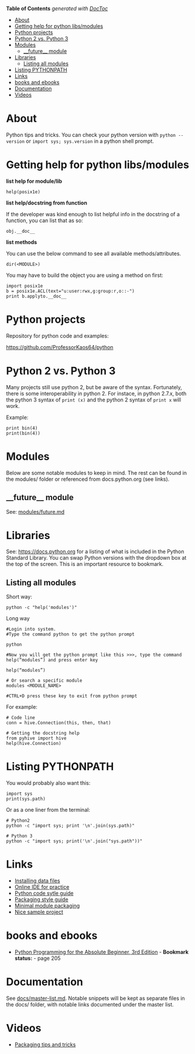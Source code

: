 <!-- START doctoc generated TOC please keep comment here to allow auto update -->
<!-- DON'T EDIT THIS SECTION, INSTEAD RE-RUN doctoc TO UPDATE -->
**Table of Contents**  *generated with [DocToc](https://github.com/thlorenz/doctoc)*

- [About](#about)
- [Getting help for python libs/modules](#getting-help-for-python-libsmodules)
- [Python projects](#python-projects)
- [Python 2 vs. Python 3](#python-2-vs-python-3)
- [Modules](#modules)
  - [\_\_future\_\_ module](#%5C_%5C_future%5C_%5C_-module)
- [Libraries](#libraries)
  - [Listing all modules](#listing-all-modules)
- [Listing PYTHONPATH](#listing-pythonpath)
- [Links](#links)
- [books and ebooks](#books-and-ebooks)
- [Documentation](#documentation)
- [Videos](#videos)

<!-- END doctoc generated TOC please keep comment here to allow auto update -->

# About

Python tips and tricks. You can check your python version with `python --version` or `import sys; sys.version` in a python shell prompt.

# Getting help for python libs/modules

**list help for module/lib**

```
help(posix1e)
```

**list help/docstring from function**

If the developer was kind enough to list helpful info in the docstring of a function, you can list that as so:
```
obj.__doc__
```

**list  methods**

You can use the below command to see all available methods/attributes.
```
dir(<MODULE>) 
```

You may have to build the object you are using a method on first:
```
import posix1e
b = posix1e.ACL(text="u:user:rwx,g:group:r,o::-")
print b.applyto.__doc__
```

# Python projects

Repository for python code and examples:

https://github.com/ProfessorKaos64/python

# Python 2 vs. Python 3

Many projects still use python 2, but be aware of the syntax. Fortunately, there is some interoperability in python 2. For instace, in python 2.7.x, both the python 3 syntax of  `print (x)` and the python 2 syntax of `print x` will work.

Example:

```
print bin(4)
print(bin(4))
```

# Modules

Below are some notable modules to keep in mind. The rest can be found in the modules/ folder or referenced from docs.python.org (see links).

## \_\_future\_\_ module

See: [modules/future.md](https://github.com/mdeguzis/documents/blob/master/programming/python/modules/__future__.md)

# Libraries

See: https://docs.python.org for a listing of what is included in the Python Standard Library. You can swap Python versions with the dropdown box at the top of the screen. This is an important resource to bookmark.

## Listing all modules

Short way:

```
python -c "help('modules')"
```

Long way

```
#Login into system.
#Type the command python to get the python prompt

python

#Now you will get the python prompt like this >>>, type the command help(“modules”) and press enter key

help(“modules”)

# Or search a specific module
modules <MODULE_NAME>

#CTRL+D press these key to exit from python prompt
```

For example:
```
# Code line
conn = hive.Connection(this, then, that)

# Getting the docstring help
from pyhive import hive
help(hive.Connection)
```

# Listing PYTHONPATH

You would probably also want this:

```
import sys
print(sys.path)
```

Or as a one liner from the terminal:

```
# Python2
python -c "import sys; print '\n'.join(sys.path)"

# Python 3
python -c "import sys; print('\n'.join("sys.path"))"
```

# Links

* [Installing data files](https://docs.python.org/3/distutils/setupscript.html#installing-additional-files)
* [Online IDE for practice](https://repl.it/languages)
* [Python code sytle guide](https://www.python.org/dev/peps/pep-0008/)
* [Packaging style guide](https://packaging.python.org/distributing/)
* [Minimal module packaging](http://python-packaging.readthedocs.io/en/latest/minimal.html)
* [Nice sample project](https://github.com/pypa/sampleproject/tree/master/sample)

# books and ebooks

* [Python Programming for the Absolute Beginner, 3rd Edition](https://www.amazon.com/Python-Programming-Absolute-Beginner-3rd/dp/1435455002) - **Bookmark status:** - page 205

# Documentation

See [docs/master-list.md](https://github.com/mdeguzis/documents/tree/master/programming/python/docs). Notable snippets will be kept as separate files in the docs/ folder, with notable links documented under the master list.

# Videos

* [Packaging tips and tricks](https://ep2015.europython.eu/conference/talks/less-known-packaging-features-and-tricks)
